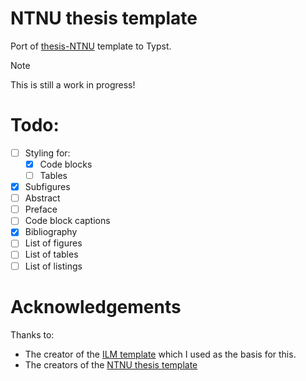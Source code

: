 # NTNU thesis template
Port of [thesis-NTNU](https://github.com/COPCSE-NTNU/thesis-NTNU) template to Typst.

> [!NOTE]  
> This is still a work in progress!

# Todo: 
- [ ] Styling for:
  - [x] Code blocks
  - [ ] Tables
- [x] Subfigures
- [ ] Abstract
- [ ] Preface
- [ ] Code block captions
- [x] Bibliography
- [ ] List of figures
- [ ] List of tables
- [ ] List of listings

# Acknowledgements
Thanks to: 
- The creator of the [ILM template](https://github.com/talal/ilm/blob/main/lib.typ) which I used as the basis for this. 
- The creators of the [NTNU thesis template](https://github.com/COPCSE-NTNU/thesis-NTNU)

